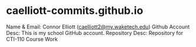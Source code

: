 # caelliott-commits.github.io

Name & Email: Connor Elliott (caelliott2@my.waketech.edu)
Github Account Desc: This is my school GitHub account.
Repository Desc: Repository for CTI-110 Course Work